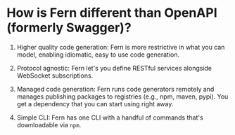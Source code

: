 # How is Fern different than OpenAPI (formerly Swagger)?

1. Higher quality code generation: Fern is more restrictive in what you can model, enabling idiomatic, easy to use code generation.

2. Protocol agnostic: Fern let's you define RESTful services alongside WebSocket subscriptions.

3. Managed code generation: Fern runs code generators remotely and manages publishing packages to registries (e.g., npm, maven, pypi). You get a dependency that you can start using right away.

4. Simple CLI: Fern has one CLI with a handful of commands that's downloadable via `npm`.
